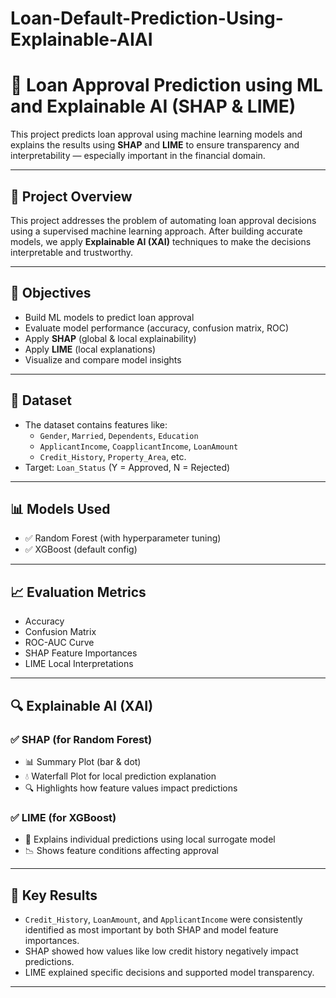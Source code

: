 # Loan-Default-Prediction-Using-Explainable-AIAI

# 🏦 Loan Approval Prediction using ML and Explainable AI (SHAP & LIME)

This project predicts loan approval using machine learning models and explains the results using **SHAP** and **LIME** to ensure transparency and interpretability — especially important in the financial domain.

---

## 📌 Project Overview

This project addresses the problem of automating loan approval decisions using a supervised machine learning approach. After building accurate models, we apply **Explainable AI (XAI)** techniques to make the decisions interpretable and trustworthy.

---

## 🧠 Objectives

- Build ML models to predict loan approval
- Evaluate model performance (accuracy, confusion matrix, ROC)
- Apply **SHAP** (global & local explainability)
- Apply **LIME** (local explanations)
- Visualize and compare model insights

---

## 📂 Dataset

- The dataset contains features like:
  - `Gender`, `Married`, `Dependents`, `Education`
  - `ApplicantIncome`, `CoapplicantIncome`, `LoanAmount`
  - `Credit_History`, `Property_Area`, etc.
- Target: `Loan_Status` (Y = Approved, N = Rejected)

---

## 📊 Models Used

- ✅ Random Forest (with hyperparameter tuning)
- ✅ XGBoost (default config)

---

## 📈 Evaluation Metrics

- Accuracy
- Confusion Matrix
- ROC-AUC Curve
- SHAP Feature Importances
- LIME Local Interpretations

---

## 🔍 Explainable AI (XAI)

### ✅ SHAP (for Random Forest)

- 📊 Summary Plot (bar & dot)
- 💧 Waterfall Plot for local prediction explanation
- 🔍 Highlights how feature values impact predictions

### ✅ LIME (for XGBoost)

- 🔎 Explains individual predictions using local surrogate model
- 📉 Shows feature conditions affecting approval

---

## 📌 Key Results

- `Credit_History`, `LoanAmount`, and `ApplicantIncome` were consistently identified as most important by both SHAP and model feature importances.
- SHAP showed how values like low credit history negatively impact predictions.
- LIME explained specific decisions and supported model transparency.

---

